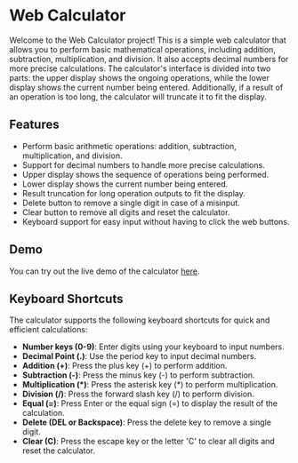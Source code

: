 # Web Calculator

Welcome to the Web Calculator project! This is a simple web calculator that allows you to perform basic mathematical operations, including addition, subtraction, multiplication, and division. It also accepts decimal numbers for more precise calculations. The calculator's interface is divided into two parts: the upper display shows the ongoing operations, while the lower display shows the current number being entered. Additionally, if a result of an operation is too long, the calculator will truncate it to fit the display.

## Features

- Perform basic arithmetic operations: addition, subtraction, multiplication, and division.
- Support for decimal numbers to handle more precise calculations.
- Upper display shows the sequence of operations being performed.
- Lower display shows the current number being entered.
- Result truncation for long operation outputs to fit the display.
- Delete button to remove a single digit in case of a misinput.
- Clear button to remove all digits and reset the calculator.
- Keyboard support for easy input without having to click the web buttons.

## Demo

You can try out the live demo of the calculator [here](https://a3k3sh.github.io/Calculator/).

## Keyboard Shortcuts

The calculator supports the following keyboard shortcuts for quick and efficient calculations:

- **Number keys (0-9)**: Enter digits using your keyboard to input numbers.
- **Decimal Point (.)**: Use the period key to input decimal numbers.
- **Addition (+)**: Press the plus key (+) to perform addition.
- **Subtraction (-)**: Press the minus key (-) to perform subtraction.
- **Multiplication (\*)**: Press the asterisk key (*) to perform multiplication.
- **Division (/)**: Press the forward slash key (/) to perform division.
- **Equal (=)**: Press Enter or the equal sign (=) to display the result of the calculation.
- **Delete (DEL or Backspace)**: Press the delete key to remove a single digit.
- **Clear (C)**: Press the escape key or the letter 'C' to clear all digits and reset the calculator.
